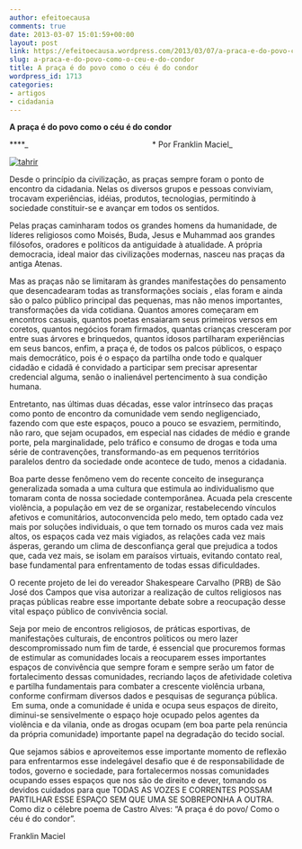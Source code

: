 ```yaml
---
author: efeitoecausa
comments: true
date: 2013-03-07 15:01:59+00:00
layout: post
link: https://efeitoecausa.wordpress.com/2013/03/07/a-praca-e-do-povo-como-o-ceu-e-do-condor/
slug: a-praca-e-do-povo-como-o-ceu-e-do-condor
title: A praça é do povo como o céu é do condor
wordpress_id: 1713
categories:
- artigos
- cidadania
---
```


**A praça é do povo como o céu é do condor**

****_                                                        * Por Franklin Maciel_

[![tahrir](http://efeitoecausa.files.wordpress.com/2013/03/tahrir.jpg)](http://efeitoecausa.files.wordpress.com/2013/03/tahrir.jpg)

Desde o princípio da civilização, as praças sempre foram o ponto de encontro da cidadania. Nelas os diversos grupos e pessoas conviviam, trocavam experiências, idéias, produtos, tecnologias, permitindo à sociedade constituir-se e avançar em todos os sentidos.

Pelas praças caminharam todos os grandes homens da humanidade, de líderes religiosos como Moisés, Buda, Jesus e Muhammad aos grandes filósofos, oradores e políticos da antiguidade à atualidade. A própria democracia, ideal maior das civilizações modernas, nasceu nas praças da antiga Atenas.

Mas as praças não se limitaram às grandes manifestações do pensamento que desencadearam todas as transformações sociais , elas foram e ainda são o palco público principal das pequenas, mas não menos importantes, transformações da vida cotidiana. Quantos amores começaram em encontros casuais, quantos poetas ensaiaram seus primeiros versos em coretos, quantos negócios foram firmados, quantas crianças cresceram por entre suas árvores e brinquedos, quantos idosos partilharam experiências em seus bancos, enfim, a praça é, de todos os palcos públicos, o espaço mais democrático, pois é o espaço da partilha onde todo e qualquer cidadão e cidadã é convidado a participar sem precisar apresentar credencial alguma, senão o inalienável pertencimento à sua condição humana.

Entretanto, nas últimas duas décadas, esse valor intrínseco das praças como ponto de encontro da comunidade vem sendo negligenciado, fazendo com que este espaços, pouco a pouco se esvaziem, permitindo, não raro, que sejam ocupados, em especial nas cidades de médio e grande porte, pela marginalidade, pelo tráfico e consumo de drogas e toda uma série de contravenções, transformando-as em pequenos territórios paralelos dentro da sociedade onde acontece de tudo, menos a cidadania.

Boa parte desse fenômeno vem do recente conceito de insegurança generalizada somada a uma cultura que estimula ao individualismo que tomaram conta de nossa sociedade contemporânea. Acuada pela crescente violência, a população em vez de se organizar, restabelecendo vínculos afetivos e comunitários, autoconvencida pelo medo, tem optado cada vez mais por soluções individuais, o que tem tornado os muros cada vez mais altos, os espaços cada vez mais vigiados, as relações cada vez mais ásperas, gerando um clima de desconfiança geral que prejudica a todos que, cada vez mais, se isolam em paraísos virtuais, evitando contato real, base fundamental para enfrentamento de todas essas dificuldades.

O recente projeto de lei do vereador Shakespeare Carvalho (PRB) de São José dos Campos que visa autorizar a realização de cultos religiosos nas praças públicas reabre esse importante debate sobre a reocupação desse vital espaço público de convivência social.

Seja por meio de encontros religiosos, de práticas esportivas, de manifestações culturais, de encontros políticos ou mero lazer descompromissado num fim de tarde, é essencial que procuremos formas de estimular as comunidades locais a reocuparem esses importantes espaços de convivência que sempre foram e sempre serão um fator de fortalecimento dessas comunidades, recriando laços de afetividade coletiva e partilha fundamentais para combater a crescente violência urbana, conforme confirmam diversos dados e pesquisas de segurança pública.  Em suma, onde a comunidade é unida e ocupa seus espaços de direito, diminui-se sensivelmente o espaço hoje ocupado pelos agentes da violência e da vilania, onde as drogas ocupam (em boa parte pela renúncia da própria comunidade) importante papel na degradação do tecido social.

Que sejamos sábios e aproveitemos esse importante momento de reflexão para enfrentarmos esse indelegável desafio que é de responsabilidade de todos, governo e sociedade, para fortalecermos nossas comunidades ocupando esses espaços que nos são de direito e dever, tomando os devidos cuidados para que TODAS AS VOZES E CORRENTES POSSAM PARTILHAR ESSE ESPAÇO SEM QUE UMA SE SOBREPONHA A OUTRA. Como diz o célebre poema de Castro Alves: “A praça é do povo/ Como o céu é do condor”.

Franklin Maciel

